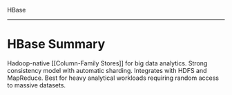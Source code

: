 HBase

---

# **HBase Summary**
Hadoop-native [[Column-Family Stores]] for big data analytics. Strong consistency model with automatic sharding. Integrates with HDFS and MapReduce. Best for heavy analytical workloads requiring random access to massive datasets.